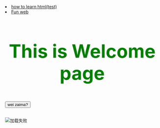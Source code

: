 <html>
<head>

</head>
<script type="text/javascript">
      function contxt() //定义函数
      {
         alert("buzai cnm");
      }
   </script>
<body>

<style type="text/css">
h1{
    font-size:60px;
    color:green;	
    text-align:center;
}

</style>
<li><a href="https://hnsznj1998.github.io/demo/page1.html" title="test" >how to learn html(test)</a> </li>
 <li><a href="https://aidn.jp/mikutap//" target="_blank" title="fun web" >Fun web</a> </li>
<h1>This is Welcome page</h1> <br />

<form>
      <input type="button"  value="wei zaima?" onclick="contxt()" /> <br /> 
   </form>
<img src = "https://hnsznj1998.github.io/pic1.jpg" alt = "加载失败" title = "good image" />
</body>
</html>
